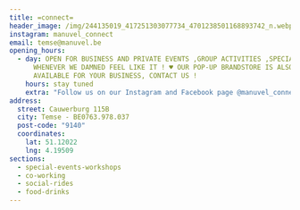 ```yaml
---
title: =connect=
header_image: /img/244135019_417251303077734_4701238501168893742_n.webp.jpg
instagram: manuvel_connect
email: temse@manuvel.be
opening_hours:
  - day: OPEN FOR BUSINESS AND PRIVATE EVENTS ,GROUP ACTIVITIES ,SPECIAL OCCASIONS &
      WHENEVER WE DAMNED FEEL LIKE IT ! ♥ OUR POP-UP BRANDSTORE IS ALSO
      AVAILABLE FOR YOUR BUSINESS, CONTACT US !
    hours: stay tuned
    extra: "Follow us on our Instagram and Facebook page @manuvel_connect "
address:
  street: Cauwerburg 115B
  city: Temse - BE0763.978.037
  post-code: "9140"
  coordinates:
    lat: 51.12022
    lng: 4.19509
sections:
  - special-events-workshops
  - co-working
  - social-rides
  - food-drinks
---
```

